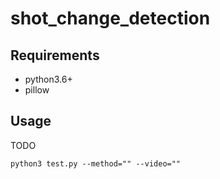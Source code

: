 # shot_change_detection
## Requirements
* python3.6+
* pillow

## Usage
TODO
```
python3 test.py --method="" --video=""
```
